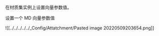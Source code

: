 在材质集实例上设置向量参数值。

设置一个 MD 向量参数值


![[../../../../../_Config/Attatchment/Pasted image 20220509203654.png]]